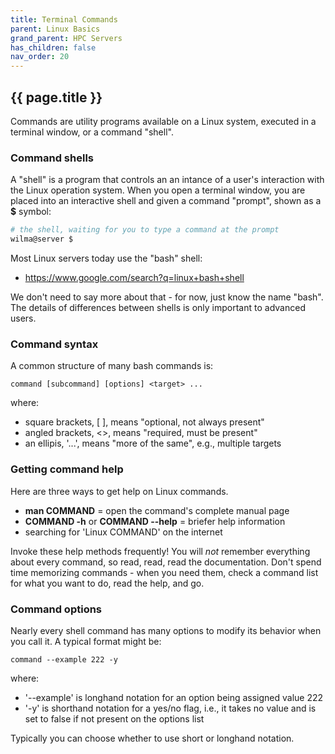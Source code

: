 ```yaml
---
title: Terminal Commands
parent: Linux Basics
grand_parent: HPC Servers
has_children: false
nav_order: 20
---
```


## {{ page.title }}

Commands are utility programs available on a Linux system,
executed in a terminal window, or a command "shell". 

### Command shells

A "shell" is a program that controls an an intance of a user's interaction 
with the Linux operation system. When you open a terminal window, you are placed
into an interactive shell and given a command "prompt", shown as a **$** symbol:

```bash
# the shell, waiting for you to type a command at the prompt
wilma@server $
```

Most Linux servers today use the "bash" shell:

- <https://www.google.com/search?q=linux+bash+shell>

We don't need to say more about that - for now, just know the name "bash". 
The details of differences between shells is only important to advanced users.

### Command syntax

A common structure of many bash commands is:

```
command [subcommand] [options] <target> ...
```

where:
- square brackets, [ ], means "optional, not always present"
- angled brackets, <>, means "required, must be present"
- an ellipis, '...', means "more of the same", e.g., multiple targets



### Getting command help

Here are three ways to get help on Linux commands. 

- **man COMMAND** = open the command's complete manual page
- **COMMAND -h** or **COMMAND --help** = briefer help information
- searching for 'Linux COMMAND' on the internet 

Invoke these help methods frequently!
You will _not_ remember everything about every command, so read, read, 
read the documentation. Don't spend time memorizing commands - 
when you need them, check a command
list for what you want to do, read the help, and go. 


### Command options

Nearly every shell command has many options to modify its behavior 
when you call it. A typical format might be:

```
command --example 222 -y
```

where:
- '--example' is longhand notation for an option being assigned value 222
- '-y' is shorthand notation for a yes/no flag, i.e., it takes no value and is set to false if not present on the options list

Typically you can choose whether to use short or longhand notation.

